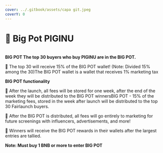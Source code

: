 ```yaml
---
cover: ../.gitbook/assets/capa git.jpeg
coverY: 0
---
```


# 🐽 Big Pot PIGINU

\
**BIG POT The top 30 buyers who buy PIGINU are in the BIG POT.**

🐷 The top 30 will receive 15% of the BIG POT wallet! (Note: Divided 15% among the 30)The BIG POT wallet is a wallet that receives 1% marketing tax

**BIG POT functionality**

🐷 After the launch, all fees will be stored for one week, after the end of the week they will be distributed to the BIG POT winnersBIG POT - 15% of the marketing fees, stored in the week after launch will be distributed to the top 30 Fairlaunch buyers.

​🐷 After the BIG POT is distributed, all fees will go entirely to marketing for future screenings with influencers, advertisements, and more!

​🐷 Winners will receive the BIG POT rewards in their wallets after the largest entries are tallied.

**Note: Must buy 1 BNB or more to enter BIG POT**
